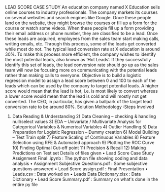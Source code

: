 LEAD SCORE CASE STUDY
 	An education company named X Education sells online courses to industry professionals. The company markets its courses on several websites and search engines like Google. Once these people land on the website, they might browse the courses or fill up a form for the course or watch some videos. When these people fill up a form providing their email address or phone number, they are classified to be a lead.
 	Once these leads are acquired, employees from the sales team start making calls, writing emails, etc. Through this process, some of the leads get converted while most do not. The typical lead conversion rate at X education is around 30%.
 	To make this process more efficient, the company wishes to identify the most potential leads, also known as ‘Hot Leads’. If they successfully identify this set of leads, the lead conversion rate should go up as the sales team will now be focusing more on communicating with the potential leads rather than making calls to everyone.
 	Objective is to build a logistic regression model to assign a lead score between 0 and 100 to each of the leads which can be used by the company to target potential leads. A higher score would mean that the lead is hot, i.e. is most likely to convert whereas a lower score would mean that the lead is cold and will mostly not get converted.
 	The CEO, in particular, has given a ballpark of the target lead conversion rate to be around 80%.
             Solution Methodology :Steps Involved
 1) Data Reading & Understanding
 	2) Data Cleaning – checking & handling null/select values
 	3) EDA – Univariate / Multivariate Analysis for Categorical Variables & Numerical Variables
 	4) Outlier Handling
 	5) Data Preparation for Logistic Regression – Dummy creation
 	6) Model Building – Test Train split
 	7) Feature Scaling of Continuous Variables
 	8) Feature Selection using RFE & Automated approach
 	9) Plotting the ROC Curve
 	10) Finding Optimal Cut-off point 
 	11) Precision & Recall
 	12) Making Predictions on Test  set
 	Details of files given
•	 Lead Score Case Study Assignment Final .ipynb : The python file showing coding and data analysis
•	Assignment Subjective Questions.pdf : Some subjective questions answered
•	Lead Score assign.pdf : Final Presentation
•	Leads.csv : Data worked on
•	Leads Data Dictionary.xlsx : Data Dictionary
•	Lead Score Summary.pdf : Summary on what's done in the entire py file


 	

